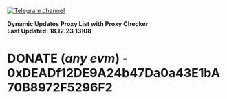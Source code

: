 [![Telegram channel](https://img.shields.io/endpoint?url=https://runkit.io/damiankrawczyk/telegram-badge/branches/master?url=https://t.me/n4z4v0d)](https://t.me/n4z4v0d) 

**Dynamic Updates Proxy List with Proxy Checker**  
**Last Updated: 18.12.23 13:08**

# DONATE (_any evm_) - 0xDEADf12DE9A24b47Da0a43E1bA70B8972F5296F2
